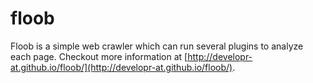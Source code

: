 # floob
Floob is a simple web crawler which can run several plugins to analyze each page.
Checkout more information at [http://developr-at.github.io/floob/](http://developr-at.github.io/floob/).
